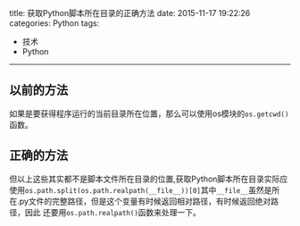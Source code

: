 title: 获取Python脚本所在目录的正确方法
date: 2015-11-17 19:22:26
categories: Python
tags: 
  -  技术
  -  Python
---
## 以前的方法
如果是要获得程序运行的当前目录所在位置，那么可以使用os模块的`os.getcwd()`函数。

## 正确的方法
但以上这些其实都不是脚本文件所在目录的位置,获取Python脚本所在目录实际应使用`os.path.split(os.path.realpath(__file__))[0]`其中`__file__`虽然是所在.py文件的完整路径，但是这个变量有时候返回相对路径，有时候返回绝对路径，因此 还要用`os.path.realpath()`函数来处理一下。

